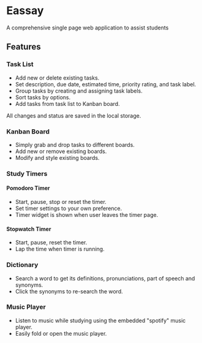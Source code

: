 # Eassay
A comprehensive single page web application to assist students

## Features

### Task List
* Add new or delete existing tasks.
* Set description, due date, estimated time, priority rating, and task label.
* Group tasks by creating and assigning task labels.
* Sort tasks by options.
* Add tasks from task list to Kanban board.

All changes and status are saved in the local storage.

### Kanban Board
* Simply grab and drop tasks to different boards.
* Add new or remove existing boards.
* Modify and style existing boards.

### Study Timers

#### Pomodoro Timer
* Start, pause, stop or reset the timer.
* Set timer settings to your own preference.
* Timer widget is shown when user leaves the timer page.

#### Stopwatch Timer
* Start, pause, reset the timer.
* Lap the time when timer is running.

### Dictionary
* Search a word to get its definitions, pronunciations, part of speech and synonyms.
* Click the synonyms to re-search the word.

### Music Player
* Listen to music while studying using the embedded "spotify" music player.
* Easily fold or open the music player.
